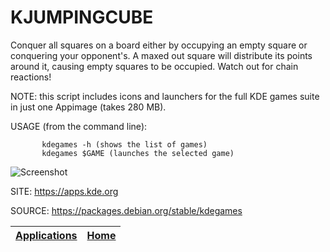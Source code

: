 # KJUMPINGCUBE

 Conquer all squares on a board either by occupying an empty
 square or conquering your opponent's. A maxed out square will
 distribute its points around it, causing empty squares to be
 occupied. Watch out for chain reactions! 
 
 NOTE: this script includes icons and launchers for the 
 full KDE games suite in just one Appimage (takes 280 MB).
 
 USAGE (from the command line):
 
           kdegames -h (shows the list of games)
           kdegames $GAME (launches the selected game)
           
 ![Screenshot](https://www.kde.org/images/screenshots/kjumpingcube.png)
 
 SITE: https://apps.kde.org

 SOURCE: https://packages.debian.org/stable/kdegames

 | [Applications](https://portable-linux-apps.github.io/apps.html) | [Home](https://portable-linux-apps.github.io)
 | --- | --- |
